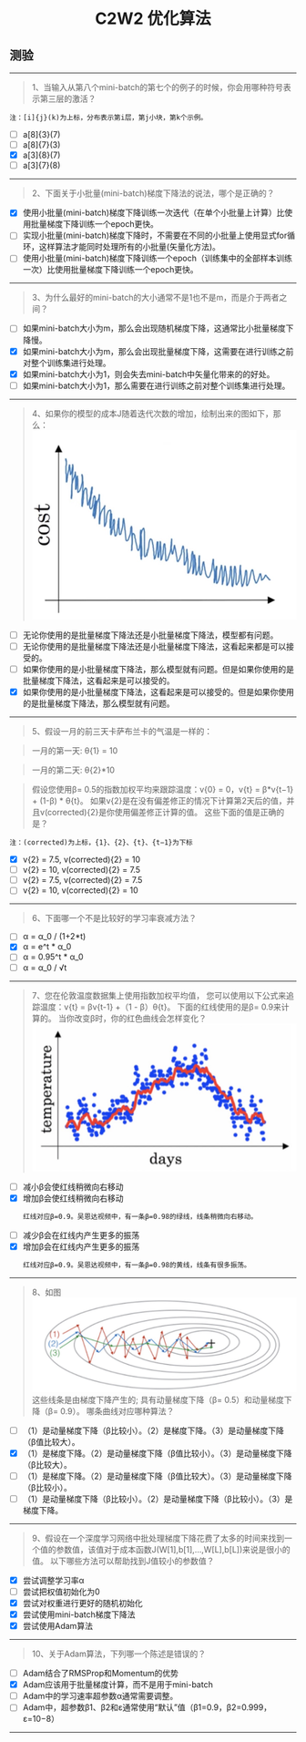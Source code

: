 <h1 align="center">C2W2 优化算法</h1>

## 测验
___
> 1、当输入从第八个mini-batch的第七个的例子的时候，你会用哪种符号表示第三层的激活？

    注：[i]{j}(k)为上标，分布表示第i层，第j小块，第k个示例。
- [ ] a[8]{3}(7)
- [ ] a[8]{7}(3)
- [x] a[3]{8}(7)
- [ ] a[3]{7}(8)
___
> 2、下面关于小批量(mini-batch)梯度下降法的说法，哪个是正确的？
- [x] 使用小批量(mini-batch)梯度下降训练一次迭代（在单个小批量上计算）比使用批量梯度下降训练一个epoch更快。
- [ ] 实现小批量(mini-batch)梯度下降时，不需要在不同的小批量上使用显式for循环，这样算法才能同时处理所有的小批量(矢量化方法)。
- [ ] 使用小批量(mini-batch)梯度下降训练一个epoch（训练集中的全部样本训练一次）比使用批量梯度下降训练一个epoch更快。
___
> 3、为什么最好的mini-batch的大小通常不是1也不是m，而是介于两者之间？
- [ ] 如果mini-batch大小为m，那么会出现随机梯度下降，这通常比小批量梯度下降慢。
- [x] 如果mini-batch大小为m，那么会出现批量梯度下降，这需要在进行训练之前对整个训练集进行处理。
- [x] 如果mini-batch大小为1，则会失去mini-batch中矢量化带来的的好处。
- [ ] 如果mini-batch大小为1，那么需要在进行训练之前对整个训练集进行处理。
___
> 4、如果你的模型的成本J随着迭代次数的增加，绘制出来的图如下，那么：
![cost](./testAssests/C2W2/cost.jpg)
- [ ] 无论你使用的是批量梯度下降法还是小批量梯度下降法，模型都有问题。
- [ ] 无论你使用的是批量梯度下降法还是小批量梯度下降法，这看起来都是可以接受的。
- [ ] 如果你使用的是小批量梯度下降法，那么模型就有问题。但是如果你使用的是批量梯度下降法，这看起来是可以接受的。
- [x] 如果你使用的是小批量梯度下降法，这看起来是可以接受的。但是如果你使用的是批量梯度下降法，那么模型就有问题。
___
> 5、假设一月的前三天卡萨布兰卡的气温是一样的：
 
> 一月的第一天: θ{1} = 10

> 一月的第二天: θ{2}*10

> 假设您使用β= 0.5的指数加权平均来跟踪温度：v{0} = 0，v{t} = β*v{t−1} + (1-β) * θ{t}。 如果v{2}是在没有偏差修正的情况下计算第2天后的值，并且v(corrected){2}是你使用偏差修正计算的值。 这些下面的值是正确的是？

    注：(corrected)为上标，{1}、{2}、{t}、{t−1}为下标
- [x] v{2} = 7.5, v(corrected){2} = 10
- [ ] v{2} = 10, v(corrected){2} = 7.5
- [ ] v{2} = 7.5, v(corrected){2} = 7.5
- [ ] v{2} = 10, v(corrected){2} = 10
___
> 6、下面哪一个不是比较好的学习率衰减方法？
- [ ] α = α_0 / (1+2*t)
- [x] α = e^t * α_0
- [ ] α = 0.95^t * α_0
- [ ] α = α_0 / √t
___
> 7、您在伦敦温度数据集上使用指数加权平均值， 您可以使用以下公式来追踪温度：v{t} = βv{t-1} +（1 - β）θ{t}。 下面的红线使用的是β= 0.9来计算的。 当你改变β时，你的红色曲线会怎样变化？ 
![temperature](./testAssests/C2W2/temperature.jpg)
- [ ] 减小β会使红线稍微向右移动
- [x] 增加β会使红线稍微向右移动
    ```diff
    红线对应β=0.9。吴恩达视频中，有一条β=0.98的绿线，线条稍微向右移动。
    ```    
- [ ] 减少β会在红线内产生更多的振荡
- [x] 增加β会在红线内产生更多的振荡
    ```diff
    红线对应β=0.9。吴恩达视频中，有一条β=0.98的黄线，线条有很多振荡。
    ```
___

> 8、如图
![gradientDescent](./testAssests/C2W2/gradientDescent.jpg)
> 这些线条是由梯度下降产生的; 具有动量梯度下降（β= 0.5）和动量梯度下降（β= 0.9）。 哪条曲线对应哪种算法？
- [ ] （1）是动量梯度下降（β比较小）。（2）是梯度下降。（3）是动量梯度下降（β值比较大）。
- [x] （1）是梯度下降。（2）是动量梯度下降（β值比较小）。（3）是动量梯度下降（β比较大）。
- [ ] （1）是梯度下降。（2）是动量梯度下降（β值比较大）。（3）是动量梯度下降（β比较小）。
- [ ] （1）是动量梯度下降（β比较小）。（2）是动量梯度下降（β比较小）。（3）是梯度下降。
___
> 9、假设在一个深度学习网络中批处理梯度下降花费了太多的时间来找到一个值的参数值，该值对于成本函数J(W[1],b[1],…,W[L],b[L])来说是很小的值。 以下哪些方法可以帮助找到J值较小的参数值？
- [x] 尝试调整学习率α
- [ ] 尝试把权值初始化为0
- [x] 尝试对权重进行更好的随机初始化
- [x] 尝试使用mini-batch梯度下降法
- [x] 尝试使用Adam算法
___
> 10、关于Adam算法，下列哪一个陈述是错误的？
- [ ] Adam结合了RMSProp和Momentum的优势
- [x] Adam应该用于批量梯度计算，而不是用于mini-batch
- [ ] Adam中的学习速率超参数α通常需要调整。
- [ ] Adam中，超参数β1、β2和ε通常使用“默认”值（β1=0.9，β2=0.999，ε=10−8）
___